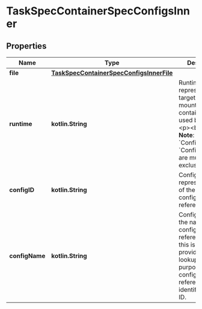 # TaskSpecContainerSpecConfigsInner

## Properties

| Name           | Type                                                                                  | Description                                                                                                                                                                                                                     | Notes      |
|----------------|---------------------------------------------------------------------------------------|---------------------------------------------------------------------------------------------------------------------------------------------------------------------------------------------------------------------------------|------------|
| **file**       | [**TaskSpecContainerSpecConfigsInnerFile**](TaskSpecContainerSpecConfigsInnerFile.md) |                                                                                                                                                                                                                                 | [optional] |
| **runtime**    | **kotlin.String**                                                                     | Runtime represents a target that is not mounted into the container but is used by the task  &lt;p&gt;&lt;br /&gt;&lt;p&gt;  &gt; **Note**: &#x60;Configs.File&#x60; and &#x60;Configs.Runtime&#x60; are mutually &gt; exclusive | [optional] |
| **configID**   | **kotlin.String**                                                                     | ConfigID represents the ID of the specific config that we&#39;re referencing.                                                                                                                                                   | [optional] |
| **configName** | **kotlin.String**                                                                     | ConfigName is the name of the config that this references, but this is just provided for lookup/display purposes. The config in the reference will be identified by its ID.                                                     | [optional] |



